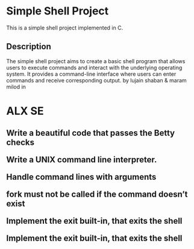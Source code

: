 <h1>Simple Shell Project</h1>
This is a simple shell project implemented in C.

<h2>Description</h2>
The simple shell project aims to create a basic shell program that allows users to execute commands and interact with the underlying operating system.
It provides a command-line interface where users can enter commands and receive corresponding output.
by lujain shaban & maram milod 
in <h1>ALX SE</h1>


<h2>
Write a beautiful code that passes the Betty checks
 
Write a UNIX command line interpreter.

Handle command lines with arguments

fork must not be called if the command doesn’t exist

Implement the exit built-in, that exits the shell

Implement the exit built-in, that exits the shell
</h2>
